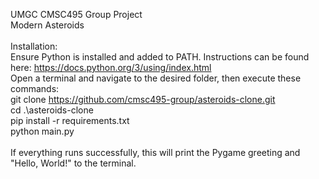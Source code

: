 UMGC CMSC495 Group Project<br/>
Modern Asteroids<br/>
<br/>
Installation:<br/>
Ensure Python is installed and added to PATH. Instructions can be found here: https://docs.python.org/3/using/index.html<br/>
Open a terminal and navigate to the desired folder, then execute these commands:<br/>
git clone https://github.com/cmsc495-group/asteroids-clone.git<br/>
cd .\asteroids-clone<br/>
pip install -r requirements.txt<br/>
python main.py<br/>
<br/>
If everything runs successfully, this will print the Pygame greeting and "Hello, World!" to the terminal.
